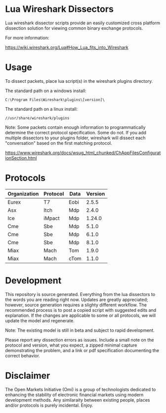# Lua Wireshark Dissectors

Lua wireshark dissector scripts provide an easily customized cross platform dissection solution for viewing common binary exchange protocols.

For more information:

https://wiki.wireshark.org/Lua#How_Lua_fits_into_Wireshark

# Usage

To dissect packets, place lua script(s) in the wireshark plugins directory.

The standard path on a windows install:

    C:\Program Files\Wireshark\plugins\[version]\

The standard path on a linux install:

    //usr/share/wireshark/plugins

Note: Some packets contain enough information to programmatically determine the correct protocol specification.  Some do not.  If you add multiple dissectors to your plugins folder, wireshark will dissect each "conversation" based on the first matching protocol.

https://www.wireshark.org/docs/wsug_html_chunked/ChAppFilesConfigurationSection.html

# Protocols

|Organization | Protocol | Data | Version|
|--- | --- | --- | ---|
|Eurex | T7 | Eobi | 2.5.5|
|Asx | Itch | Mdp | 2.4.0|
|Ice | iMpact | Mdp | 1.24.0|
|Cme | Sbe | Mdp | 5.1.0|
|Cme | Sbe | Mdp | 6.1.0|
|Cme | Sbe | Mdp | 8.1.0|
|Miax | Mach | Tom | 1.9.0|
|Miax | Mach | cTom | 1.1.0|

# Development

This repository is source generated.  Everything from the lua dissectors to the words you are reading right now.  Updates are greatly appreciated; however, source generation requires a slighty different workflow.  The recommended process is to post a copied script with suggested edits and explanation.  If the changes are applicable to some or all protocols, we will update the model and regenerate.

Note: The existing model is still in beta and subject to rapid development.

Please report any dissection errors as issues.  Include a small note on the protocol and version, what you expect, a zipped minimal capture demonstrating the problem, and a link or pdf specification documenting the correct behavior. 

# Disclaimer

The Open Markets Initiative (Omi) is a group of technologists dedicated to enhancing the stability of electronic financial markets using modern development methods. Any similaraity between existing people, places and/or protocols is purely incidental. Enjoy.

